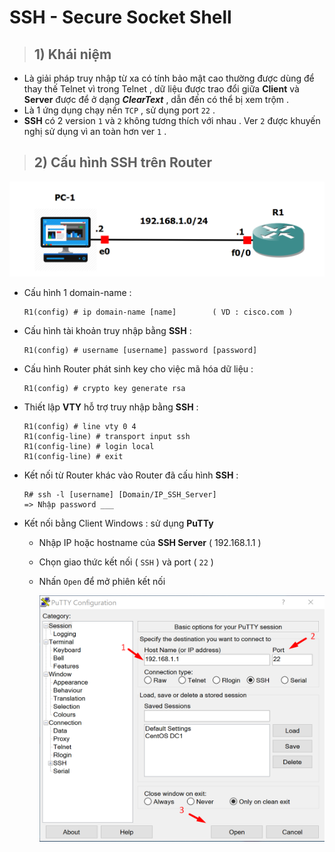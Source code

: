 # SSH - Secure Socket Shell
> ## **1) Khái niệm**
- Là giải pháp truy nhập từ xa có tính bảo mật cao thường được dùng để thay thế Telnet vì trong Telnet , dữ liệu được trao đổi giữa **Client** và **Server** được để ở dạng ***ClearText*** , dẫn đến có thể bị xem trộm .
- Là 1 ứng dụng chạy nền `TCP` , sử dụng port `22` .
- **SSH** có 2 version `1` và `2` không tương thích với nhau . Ver `2` được khuyến nghị sử dụng vì an toàn hơn ver `1` .
> ## **2) Cấu hình SSH trên Router**
![](/images/ccna/30_SSH/Screenshot_1.png)

- Cấu hình 1 domain-name :
    ```
    R1(config) # ip domain-name [name]        ( VD : cisco.com )
    ```
- Cấu hình tài khoản truy nhập bằng **SSH** :
    ```
    R1(config) # username [username] password [password]
    ```
- Cấu hình Router phát sinh key cho việc mã hóa dữ liệu :
    ```
    R1(config) # crypto key generate rsa
    ```
- Thiết lập **VTY** hỗ trợ truy nhập bằng **SSH** :
    ```
    R1(config) # line vty 0 4
    R1(config-line) # transport input ssh
    R1(config-line) # login local
    R1(config-line) # exit
    ```
- Kết nối từ Router khác vào Router đã cấu hình **SSH** :
    ```
    R# ssh -l [username] [Domain/IP_SSH_Server]
    => Nhập password ___
    ```
- Kết nối bằng Client Windows : sử dụng **PuTTy**
    - Nhập IP hoặc hostname của **SSH Server** ( 192.168.1.1 )
    - Chọn giao thức kết nối ( `SSH` ) và port ( `22` )
    - Nhấn `Open` để mở phiên kết nối

        ![](/images/ccna/30_SSH/Screenshot_2.png)
